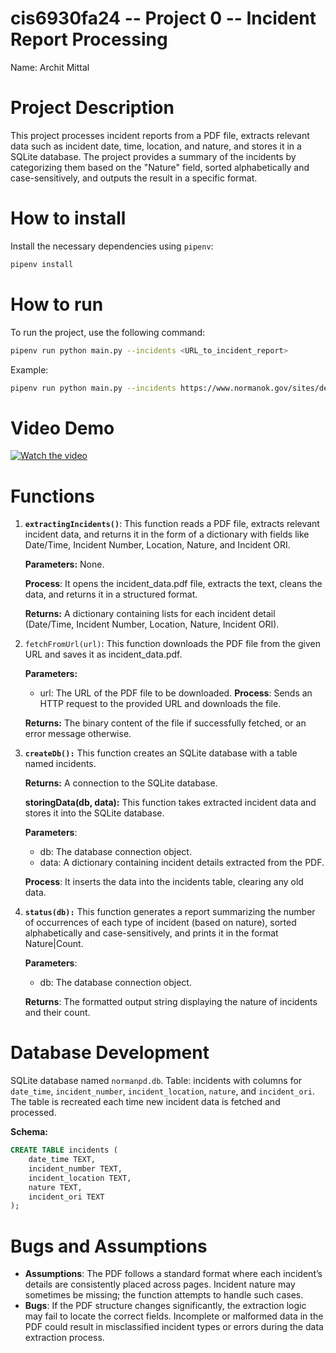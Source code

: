 # cis6930fa24 -- Project 0 -- Incident Report Processing

Name: Archit Mittal 

# Project Description 
This project processes incident reports from a PDF file, extracts relevant data such as incident date, time, location, and nature, and stores it in a SQLite database. The project provides a summary of the incidents by categorizing them based on the "Nature" field, sorted alphabetically and case-sensitively, and outputs the result in a specific format.

# How to install
Install the necessary dependencies using `pipenv`:
```bash
pipenv install
```

# How to run
To run the project, use the following command:

```bash
pipenv run python main.py --incidents <URL_to_incident_report>
```

Example:
```bash
pipenv run python main.py --incidents https://www.normanok.gov/sites/default/files/documents/2024-08/2024-08-09_daily_incident_summary.pdf
```

# Video Demo 
[![Watch the video](https://lh3.googleusercontent.com/pw/AP1GczNlNM-FeNkXhuDQLX0aoj6SOHn5hwJVj3ufng5VCG_GyU-2LzzKP2JAE_Pf2T24LMBGYhPYfCO_ELt9aAupGMd8qDqsRVec8_XjsMP1EdWkdfk826RUagm9ac_DssHp79BiBWijyKSrkBKXJbAFGkbR0g=w1163-h653-s-no-gm?authuser=1)](https://drive.google.com/file/d/1sv67F4T72bHF_RxwowXfBpeMEwzntbbJ/view?usp=sharing)
# Functions

1. **`extractingIncidents()`**:
    This function reads a PDF file, extracts relevant incident data, and returns it in the form of a dictionary with fields like Date/Time, Incident Number, Location, Nature, and Incident ORI.

    **Parameters:**
    None.

    **Process**:
    It opens the incident_data.pdf file, extracts the text, cleans the data, and returns it in a structured format.

    **Returns:**
    A dictionary containing lists for each incident detail (Date/Time, Incident Number, Location, Nature, Incident ORI).

2. `fetchFromUrl(url)`:
    This function downloads the PDF file from the given URL and saves it as incident_data.pdf.

   **Parameters:**

    * url: The URL of the PDF file to be downloaded.
    **Process**:
    Sends an HTTP request to the provided URL and downloads the file.

    **Returns:**
    The binary content of the file if successfully fetched, or an error message otherwise.

3. **`createDb():`**
    This function creates an SQLite database with a table named incidents.

    **Returns:**
    A connection to the SQLite database.

    **storingData(db, data):**
    This function takes extracted incident data and stores it into the SQLite database.

    **Parameters**:

    * db: The database connection object.
    * data: A dictionary containing incident details    extracted from the PDF.

    **Process**:
    It inserts the data into the incidents table, clearing any old data.

4. **`status(db):`**
    This function generates a report summarizing the number of occurrences of each type of incident (based on nature), sorted alphabetically and case-sensitively, and prints it in the format Nature|Count.

    **Parameters**:
    * db: The database connection object.

    **Returns**:
    The formatted output string displaying the nature of incidents and their count.

# Database Development
SQLite database named `normanpd.db`.
Table: incidents with columns for `date_time`, `incident_number`, `incident_location`, `nature`, and `incident_ori`.
The table is recreated each time new incident data is fetched and processed.

**Schema:**
```sql
CREATE TABLE incidents (
    date_time TEXT,
    incident_number TEXT,
    incident_location TEXT,
    nature TEXT,
    incident_ori TEXT
);
```
# Bugs and Assumptions
* **Assumptions**:
    The PDF follows a standard format where each incident’s details are consistently placed across pages.
    Incident nature may sometimes be missing; the function attempts to handle such cases.
* **Bugs**:
    If the PDF structure changes significantly, the extraction logic may fail to locate the correct fields.
    Incomplete or malformed data in the PDF could result in misclassified incident types or errors during the data extraction process.
